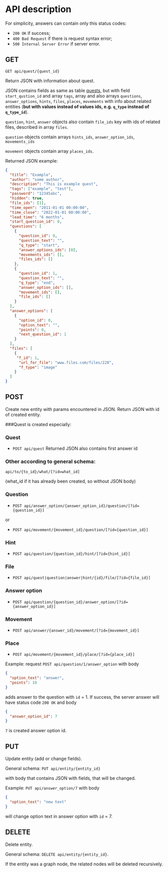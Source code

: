 # API description
For simplicity, answers can contain only this status codes:
* `200 OK` if success;
* `400 Bad Request` if there is request syntax error;
* `500 Internal Server Error` if server error.

## GET
`GET api/quest/{quest_id}`

Return JSON with information about quest.

JSON contains fields as same as table [quests](../../docs/image/db.png),
but with 
field `start_qustion_id` and array `tags`, array 
and also arrays `questions`, `answer_options`, `hints`, 
`files`, `places`, `movements` with info about related
entities
(**but with values instead of values ids, e.g. `q_type` 
instead of `q_type_id`**).

`question`, `hint`, `answer` objects also contain `file_ids`
key with ids of related files, described in array `files`.

`question` objects contain arrays `hints_ids`, 
`answer_option_ids`, `movements_ids`

`movement` objects contain array `places_ids`.

Returned JSON example:
```json
{
  "title": "Example",
  "author": "some author",
  "description": "This is example quest",
  "tags": ["example", "test"],
  "password": "12345abc",
  "hidden": true,
  "file_ids": [1],
  "time_open": "2011-01-01 00:00:00",
  "time_close": "2022-01-01 00:00:00",
  "lead_time": "6 months",
  "start_question_id": 0,
  "questions": [
    {
      "question_id": 0,
      "question_text": "",
      "q_type": "start",
      "answer_options_ids": [0],
      "movements_ids": [],
      "files_ids": []
    },
    {
      "question_id": 1,
      "question_text": "",
      "q_type": "end",
      "answer_option_ids": [],
      "movement_ids": [],
      "file_ids": []
    }
  ],
  "answer_options": [
    {
      "option_id": 0,
      "option_text": "",
      "points": 0,
      "next_question_id": 1
    }
  ],
  "files": [
    {
     "f_id": 1,
      "url_for_file": "www.files.com/files/228",
      "f_type": "image"
    }
  ]
}
```
   
## POST
Create new entity with params encountered in JSON.
Return JSON with id of created entity.

###Quest is created especially:
### Quest
* `POST api/quest`
Returned JSON also contains first answer id

### Other according to general schema: 
`api/to/{to_id}/what/[?id=what_id]`

(what_id if it has already been created, so without JSON body)

### Question
* `POST api/answer_option/{answer_option_id}/question/[?id={question_id}]`

or

* `POST api/movement/{movement_id}/question/[?id={question_id}]`
### Hint
* `POST api/question/{question_id}/hint/[?id={hint_id}]`
### File
* `POST api/quest|question|answer|hint/{id}/file/[?id={file_id}]`
### Answer option
* `POST api/question/{question_id}/answer_option/[?id={answer_option_id}]`
### Movement
* `POST api/answer/{answer_id}/movement/[?id={movement_id}]`
### Place
* `POST api/movement/{movement_id}/place/[?id={place_id}]`

Example:
request `POST api/question/1/answer_option` with body
```json
{
  "option_text": "answer",
  "points": 10
}
```
adds answer to the question with `id` = 1. If success,
the server answer will have status code `200 OK` and body
```json
{
  "answer_option_id": 7
}
```
`7` is created answer option id.

## PUT
Update entity (add or change fields).

General schema:
`PUT api/entity/{entity_id}`

with body that contains JSON with fields, that will be changed.

Example:
`PUT api/answer_option/7`
with body
```json
{
  "option_text": "new text"
}
```
will change option text in answer option with `id` = 7.

## DELETE
Delete entity.

General schema: `DELETE api/entity/{entity_id}`.

If the entity was a graph node, the related nodes 
will be deleted recursively.